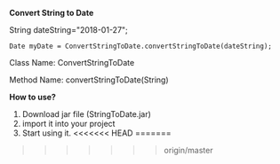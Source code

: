 **Convert String to Date**

String dateString="2018-01-27"; 

`Date myDate = ConvertStringToDate.convertStringToDate(dateString);`

Class Name: ConvertStringToDate

Method Name: convertStringToDate(String)



**How to use?**

1. Download jar file (StringToDate.jar)
2. import it into your project
3. Start using it.
<<<<<<< HEAD
=======

>>>>>>> origin/master
